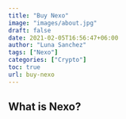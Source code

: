 ```yaml
---
title: "Buy Nexo"
image: "images/about.jpg"
draft: false
date: 2021-02-05T16:56:47+06:00
author: "Luna Sanchez"
tags: ["Nexo"]
categories: ["Crypto"]
toc: true
url: buy-nexo
---
```


## What is Nexo?

